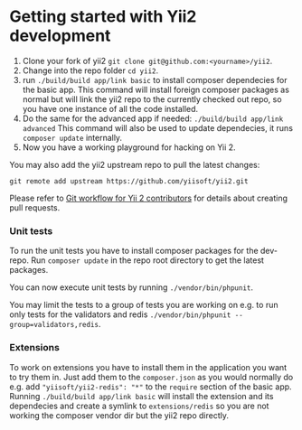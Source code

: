 Getting started with Yii2 development
=====================================

1. Clone your fork of yii2 `git clone git@github.com:<yourname>/yii2`.
2. Change into the repo folder `cd yii2`.
3. run `./build/build app/link basic` to install composer dependecies for the basic app.
   This command will install foreign composer packages as normal but will link the yii2 repo to
   the currently checked out repo, so you have one instance of all the code installed.
4. Do the same for the advanced app if needed: `./build/build app/link advanced`
   This command will also be used to update dependecies, it runs `composer update` internally.
5. Now you have a working playground for hacking on Yii 2.

You may also add the yii2 upstream repo to pull the latest changes:

```
git remote add upstream https://github.com/yiisoft/yii2.git
```

Please refer to [Git workflow for Yii 2 contributors](git-workflow.md) for details about creating pull requests.

### Unit tests

To run the unit tests you have to install composer packages for the dev-repo.
Run `composer update` in the repo root directory to get the latest packages.

You can now execute unit tests by running `./vendor/bin/phpunit`.

You may limit the tests to a group of tests you are working on e.g. to run only tests for the validators and redis
`./vendor/bin/phpunit --group=validators,redis`.

### Extensions

To work on extensions you have to install them in the application you want to try them in.
Just add them to the `composer.json` as you would normally do e.g. add `"yiisoft/yii2-redis": "*"` to the
`require` section of the basic app.
Running `./build/build app/link basic` will install the extension and its dependecies and create
a symlink to `extensions/redis` so you are not working the composer vendor dir but the yii2 repo directly.

